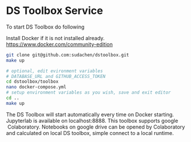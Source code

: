 # DS Toolbox Service

To start DS Toolbox do following

Install Docker if it is not installed already.
https://www.docker.com/community-edition 

```sh
git clone git@github.com:sudachen/dstoolbox.git
make up

# optional, edit evironment variables 
# DATABASE_URL and GITHUB_ACCESS_TOKEN
cd dstoolbox/toolbox
nano docker-compose.yml
# setup environment variables as you wish, save and exit editor
cd ..
make up
````

The DS Toolbox will start automatically every time on Docker starting.
Jupyterlab is available on localhost:8888. This toolbox supports google  Colaboratory. Notebooks on google drive can be opened by Colaboratory and calculated on local DS toolbox, simple connect to a local runtime.




